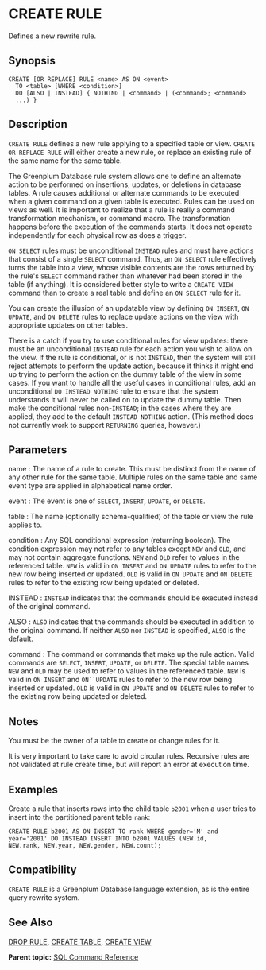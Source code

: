 # CREATE RULE 

Defines a new rewrite rule.

## Synopsis 

``` {#sql_command_synopsis}
CREATE [OR REPLACE] RULE <name> AS ON <event>
  TO <table> [WHERE <condition>] 
  DO [ALSO | INSTEAD] { NOTHING | <command> | (<command>; <command> 
  ...) }
```

## Description 

`CREATE RULE` defines a new rule applying to a specified table or view. `CREATE OR REPLACE RULE` will either create a new rule, or replace an existing rule of the same name for the same table.

The Greenplum Database rule system allows one to define an alternate action to be performed on insertions, updates, or deletions in database tables. A rule causes additional or alternate commands to be executed when a given command on a given table is executed. Rules can be used on views as well. It is important to realize that a rule is really a command transformation mechanism, or command macro. The transformation happens before the execution of the commands starts. It does not operate independently for each physical row as does a trigger.

`ON SELECT` rules must be unconditional `INSTEAD` rules and must have actions that consist of a single `SELECT` command. Thus, an `ON SELECT` rule effectively turns the table into a view, whose visible contents are the rows returned by the rule's `SELECT` command rather than whatever had been stored in the table \(if anything\). It is considered better style to write a `CREATE VIEW` command than to create a real table and define an `ON SELECT` rule for it.

You can create the illusion of an updatable view by defining `ON INSERT`, `ON UPDATE`, and `ON DELETE` rules to replace update actions on the view with appropriate updates on other tables.

There is a catch if you try to use conditional rules for view updates: there must be an unconditional `INSTEAD` rule for each action you wish to allow on the view. If the rule is conditional, or is not `INSTEAD`, then the system will still reject attempts to perform the update action, because it thinks it might end up trying to perform the action on the dummy table of the view in some cases. If you want to handle all the useful cases in conditional rules, add an unconditional `DO INSTEAD NOTHING` rule to ensure that the system understands it will never be called on to update the dummy table. Then make the conditional rules non-`INSTEAD`; in the cases where they are applied, they add to the default `INSTEAD NOTHING` action. \(This method does not currently work to support `RETURNING` queries, however.\)

## Parameters 

name
:   The name of a rule to create. This must be distinct from the name of any other rule for the same table. Multiple rules on the same table and same event type are applied in alphabetical name order.

event
:   The event is one of `SELECT`, `INSERT`, `UPDATE`, or `DELETE`.

table
:   The name \(optionally schema-qualified\) of the table or view the rule applies to.

condition
:   Any SQL conditional expression \(returning boolean\). The condition expression may not refer to any tables except `NEW` and `OLD`, and may not contain aggregate functions. `NEW` and `OLD` refer to values in the referenced table. `NEW` is valid in `ON INSERT` and `ON UPDATE` rules to refer to the new row being inserted or updated. `OLD` is valid in `ON UPDATE` and `ON DELETE` rules to refer to the existing row being updated or deleted.

INSTEAD
:   `INSTEAD` indicates that the commands should be executed instead of the original command.

ALSO
:   `ALSO` indicates that the commands should be executed in addition to the original command. If neither `ALSO` nor `INSTEAD` is specified, `ALSO` is the default.

command
:   The command or commands that make up the rule action. Valid commands are `SELECT`, `INSERT`, `UPDATE`, or `DELETE`. The special table names `NEW` and `OLD` may be used to refer to values in the referenced table. `NEW` is valid in `ON INSERT` and `ON``UPDATE` rules to refer to the new row being inserted or updated. `OLD` is valid in `ON UPDATE` and `ON DELETE` rules to refer to the existing row being updated or deleted.

## Notes 

You must be the owner of a table to create or change rules for it.

It is very important to take care to avoid circular rules. Recursive rules are not validated at rule create time, but will report an error at execution time.

## Examples 

Create a rule that inserts rows into the child table `b2001` when a user tries to insert into the partitioned parent table `rank`:

```
CREATE RULE b2001 AS ON INSERT TO rank WHERE gender='M' and 
year='2001' DO INSTEAD INSERT INTO b2001 VALUES (NEW.id, 
NEW.rank, NEW.year, NEW.gender, NEW.count);
```

## Compatibility 

`CREATE RULE` is a Greenplum Database language extension, as is the entire query rewrite system.

## See Also 

[DROP RULE](DROP_RULE.html), [CREATE TABLE](CREATE_TABLE.html), [CREATE VIEW](CREATE_VIEW.html)

**Parent topic:** [SQL Command Reference](../sql_commands/sql_ref.html)

